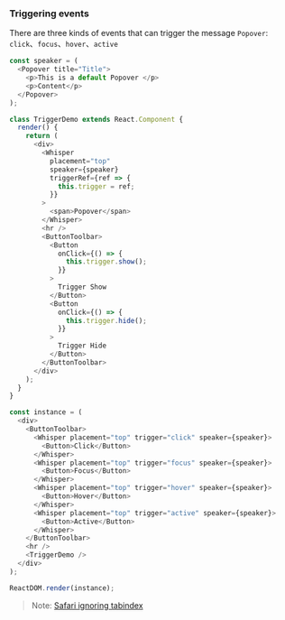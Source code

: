 ### Triggering events

There are three kinds of events that can trigger the message `Popover`: `click`、`focus`、`hover`、`active`

<!--start-code-->

```js
const speaker = (
  <Popover title="Title">
    <p>This is a default Popover </p>
    <p>Content</p>
  </Popover>
);

class TriggerDemo extends React.Component {
  render() {
    return (
      <div>
        <Whisper
          placement="top"
          speaker={speaker}
          triggerRef={ref => {
            this.trigger = ref;
          }}
        >
          <span>Popover</span>
        </Whisper>
        <hr />
        <ButtonToolbar>
          <Button
            onClick={() => {
              this.trigger.show();
            }}
          >
            Trigger Show
          </Button>
          <Button
            onClick={() => {
              this.trigger.hide();
            }}
          >
            Trigger Hide
          </Button>
        </ButtonToolbar>
      </div>
    );
  }
}

const instance = (
  <div>
    <ButtonToolbar>
      <Whisper placement="top" trigger="click" speaker={speaker}>
        <Button>Click</Button>
      </Whisper>
      <Whisper placement="top" trigger="focus" speaker={speaker}>
        <Button>Focus</Button>
      </Whisper>
      <Whisper placement="top" trigger="hover" speaker={speaker}>
        <Button>Hover</Button>
      </Whisper>
      <Whisper placement="top" trigger="active" speaker={speaker}>
        <Button>Active</Button>
      </Whisper>
    </ButtonToolbar>
    <hr />
    <TriggerDemo />
  </div>
);

ReactDOM.render(instance);
```

<!--end-code-->

> Note: [Safari ignoring tabindex](https://stackoverflow.com/questions/1848390/safari-ignoring-tabindex)
